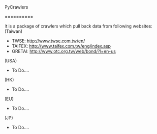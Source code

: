 PyCrawlers

==========

It is a package of crawlers which pull back data from following websites:
(Taiwan)
- TWSE: http://www.twse.com.tw/en/
- TAIFEX: http://www.taifex.com.tw/eng/index.asp
- GRETAI: http://www.otc.org.tw/web/bond/?l=en-us

(USA)
- To Do....

(HK)
- To Do....

(EU)
- To Do....

(JP)
- To Do....
